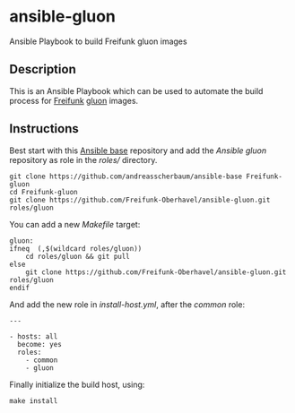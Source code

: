 # ansible-gluon

Ansible Playbook to build Freifunk gluon images

## Description

This is an Ansible Playbook which can be used to automate the build process for [Freifunk](https://freifunk.net/en/) [gluon](https://github.com/freifunk-gluon) images.

## Instructions

Best start with this [Ansible base](https://github.com/andreasscherbaum/ansible-base) repository and add the _Ansible gluon_ repository as role in the _roles/_ directory.

```
git clone https://github.com/andreasscherbaum/ansible-base Freifunk-gluon
cd Freifunk-gluon
git clone https://github.com/Freifunk-Oberhavel/ansible-gluon.git roles/gluon

```

You can add a new _Makefile_ target:

```
gluon:
ifneq  (,$(wildcard roles/gluon))
	cd roles/gluon && git pull
else
	git clone https://github.com/Freifunk-Oberhavel/ansible-gluon.git roles/gluon
endif

```

And add the new role in _install-host.yml_, after the _common_ role:


```
---

- hosts: all
  become: yes
  roles:
    - common
    - gluon

```


Finally initialize the build host, using:

```
make install
```

